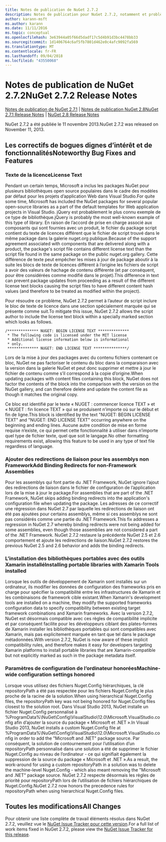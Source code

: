 ```yaml
---
title: Notes de publication de NuGet 2.7.2
description: Notes de publication pour NuGet 2.7.2, notamment et problèmes connus, correctifs de bogues, fonctionnalités ajoutées, dcr.
author: karann-msft
ms.author: karann
ms.date: 11/11/2016
ms.topic: conceptual
ms.openlocfilehash: 3e63944a05f66d5dadf17c5d4b91d3bc4478bb33
ms.sourcegitcommit: 1d1406764c6af5fb7801d462e0c4afc9092fa569
ms.translationtype: MT
ms.contentlocale: fr-FR
ms.lasthandoff: 09/04/2018
ms.locfileid: "43550068"
---
```

# <a name="nuget-272-release-notes"></a><span data-ttu-id="06c10-103">Notes de publication de NuGet 2.7.2</span><span class="sxs-lookup"><span data-stu-id="06c10-103">NuGet 2.7.2 Release Notes</span></span>

<span data-ttu-id="06c10-104">[Notes de publication de NuGet 2.7.1](../release-notes/nuget-2.7.1.md) | [Notes de publication NuGet 2.8](../release-notes/nuget-2.8.md)</span><span class="sxs-lookup"><span data-stu-id="06c10-104">[NuGet 2.7.1 Release Notes](../release-notes/nuget-2.7.1.md) | [NuGet 2.8 Release Notes](../release-notes/nuget-2.8.md)</span></span>

<span data-ttu-id="06c10-105">NuGet 2.7.2 a été publiée le 11 novembre 2013.</span><span class="sxs-lookup"><span data-stu-id="06c10-105">NuGet 2.7.2 was released on November 11, 2013.</span></span>

## <a name="noteworthy-bug-fixes-and-features"></a><span data-ttu-id="06c10-106">Les correctifs de bogues dignes d’intérêt et de fonctionnalités</span><span class="sxs-lookup"><span data-stu-id="06c10-106">Noteworthy Bug Fixes and Features</span></span>

### <a name="license-text"></a><span data-ttu-id="06c10-107">Texte de la licence</span><span class="sxs-lookup"><span data-stu-id="06c10-107">License Text</span></span>
<span data-ttu-id="06c10-108">Pendant un certain temps, Microsoft a inclus les packages NuGet pour plusieurs bibliothèques open source populaires dans le cadre des modèles par défaut pour les projets d’application Web dans Visual Studio.</span><span class="sxs-lookup"><span data-stu-id="06c10-108">For quite some time, Microsoft has included the NuGet packages for several popular open-source libraries as a part of the default templates for Web application projects in Visual Studio.</span></span> <span data-ttu-id="06c10-109">jQuery est probablement le plus connu exemple de ce type de bibliothèque.</span><span class="sxs-lookup"><span data-stu-id="06c10-109">jQuery is probably the most well-known example of this type of library.</span></span> <span data-ttu-id="06c10-110">En raison de l’accord de prise en charge associé aux composants qui sont fournies avec un produit, le fichier du package script contient du texte de licences différent que le fichier de script trouvé dans le même package dans la galerie nuget.org publique.</span><span class="sxs-lookup"><span data-stu-id="06c10-110">Because of the support agreement associated with components that are delivered along with a product, the package's script file contains different license text than the script file found in the same package on the public nuget.org gallery.</span></span> <span data-ttu-id="06c10-111">Cette différence de texte peut empêcher les mises à jour de package aboutir à la suite les blocs de texte de licences différent à l’origine les fichiers de script à avoir des valeurs de hachage de contenu différente (et par conséquent, pour être considérées comme modifié dans le projet).</span><span class="sxs-lookup"><span data-stu-id="06c10-111">This difference in text can prevent package updates from proceeding as a result of the different license text blocks causing the script files to have different content hash values (and therefore to be treated as modified within the project).</span></span>

<span data-ttu-id="06c10-112">Pour résoudre ce problème, NuGet 2.7.2 permet à l’auteur de script inclure le bloc de texte de licence dans une section spécialement marquée qui se présente comme suit.</span><span class="sxs-lookup"><span data-stu-id="06c10-112">To mitigate this issue, NuGet 2.7.2 allows the script author to include the license text block within a specially marked section which looks as follows.</span></span>

    /************** NUGET: BEGIN LICENSE TEXT **************
     * The following code is licensed under the MIT license
     * Additional license information below is informational
     * only.
     ************** NUGET: END LICENSE TEXT ***************/

<span data-ttu-id="06c10-113">Lors de la mise à jour des packages avec du contenu fichiers contenant ce bloc, NuGet ne pas factoriser le contenu du bloc dans la comparaison avec la version dans la galerie NuGet et peut donc supprimer et mettre à jour le fichier de contenu comme s’il correspond à la copie d’origine.</span><span class="sxs-lookup"><span data-stu-id="06c10-113">When updating packages with content files containing this block, NuGet does not factor the contents of the block into the comparison with the version on the NuGet gallery, and can therefore delete and update the content file as though it matches the original copy.</span></span>

<span data-ttu-id="06c10-114">Ce bloc est identifié par le texte « NUGET : commencer licence TEXT » et « NUGET : fin licence TEXT » qui se produisent n’importe où sur le début et fin de ligne.</span><span class="sxs-lookup"><span data-stu-id="06c10-114">This block is identified by the text "NUGET: BEGIN LICENSE TEXT" and "NUGET: END LICENSE TEXT" occurring anywhere on the beginning and ending lines.</span></span>  <span data-ttu-id="06c10-115">Aucune autre condition de mise en forme requise n’existe, ce qui permet cette fonctionnalité à utiliser dans n’importe quel type de fichier texte, quel que soit le langage.</span><span class="sxs-lookup"><span data-stu-id="06c10-115">No other formatting requirements exist, allowing this feature to be used in any type of text file regardless of language.</span></span>

### <a name="add-binding-redirects-for-non-framework-assemblies"></a><span data-ttu-id="06c10-116">Ajouter des redirections de liaison pour les assemblys non Framework</span><span class="sxs-lookup"><span data-stu-id="06c10-116">Add Binding Redirects for non-Framework Assemblies</span></span>
<span data-ttu-id="06c10-117">Pour les assemblys qui font partie du .NET Framework, NuGet ignore l’ajout des redirections de liaison dans le fichier de configuration de l’application lors de la mise à jour le package.</span><span class="sxs-lookup"><span data-stu-id="06c10-117">For assemblies that are part of the .NET Framework, NuGet skips adding binding redirects into the application's configuration file when updating the package.</span></span> <span data-ttu-id="06c10-118">Les adresses de ce correctif une régression dans NuGet 2.7 par laquelle les redirections de liaison ont été pas ajoutées pour certains assemblys, même si ces assemblys ne sont pas considérés comme une partie du .NET Framework.</span><span class="sxs-lookup"><span data-stu-id="06c10-118">This fix addresses a regression in NuGet 2.7 whereby binding redirects were not being added for some assemblies, even though those assemblies are not considered a part of the .NET Framework.</span></span> <span data-ttu-id="06c10-119">NuGet 2.7.2 restaure la précédente NuGet 2.5 et 2.6 comportement et ajoute les redirections de liaison.</span><span class="sxs-lookup"><span data-stu-id="06c10-119">NuGet 2.7.2 restores the previous NuGet 2.5 and 2.6 behavior and adds the binding redirects.</span></span>

### <a name="installing-portable-libraries-with-xamarin-tools-installed"></a><span data-ttu-id="06c10-120">L’installation des bibliothèques portables avec des outils Xamarin installé</span><span class="sxs-lookup"><span data-stu-id="06c10-120">Installing portable libraries with Xamarin Tools installed</span></span>
<span data-ttu-id="06c10-121">Lorsque les outils de développement de Xamarin sont installés sur un ordinateur, ils modifier les données de configuration des frameworks pris en charge pour spécifier la compatibilité entre les infrastructures de Xamarin et les combinaisons de framework cible existant.</span><span class="sxs-lookup"><span data-stu-id="06c10-121">When Xamarin's development tools are installed on a machine, they modify the supported frameworks configuration data to specify compatibility between existing target framework combinations and Xamarin frameworks.</span></span> <span data-ttu-id="06c10-122">Avec la version 2.7.2, NuGet est désormais compatible avec ces règles de compatibilité implicite et par conséquent facilite pour les développeurs ciblant des plates-formes de Xamarin installer les bibliothèques portables qui sont compatibles avec Xamarin, mais pas explicitement marquée en tant que tel dans le package métadonnées.</span><span class="sxs-lookup"><span data-stu-id="06c10-122">With version 2.7.2, NuGet is now aware of these implicit compatibility rules, and therefore makes it easy for developers targeting Xamarin platforms to install portable libraries that are Xamarin-compatible but not explicitly marked as such in the package metadata itself.</span></span>

### <a name="machine-wide-configuration-settings-honored"></a><span data-ttu-id="06c10-123">Paramètres de configuration de l’ordinateur honorées</span><span class="sxs-lookup"><span data-stu-id="06c10-123">Machine-wide configuration settings honored</span></span>
<span data-ttu-id="06c10-124">Lorsque vous utilisez des fichiers Nuget.Config hiérarchiques, la clé repositoryPath a été pas respectée pour les fichiers Nuget.Config le plus proche de la racine de la solution.</span><span class="sxs-lookup"><span data-stu-id="06c10-124">When using hierarchical Nuget.Config files, the repositoryPath key was not being honored for Nuget.Config files closest to the solution root.</span></span> <span data-ttu-id="06c10-125">Dans Visual Studio 2013, NuGet installe un fichier Nuget.Config personnalisé à %ProgramData%\NuGet\Config\VisualStudio\12.0\Microsoft.VisualStudio.config afin d’ajouter la source du package « Microsoft et .NET ».</span><span class="sxs-lookup"><span data-stu-id="06c10-125">In Visual Studio 2013, NuGet installs a custom Nuget.Config file at %ProgramData%\NuGet\Config\VisualStudio\12.0\Microsoft.VisualStudio.config in order to add the "Microsoft and .NET" package source.</span></span> <span data-ttu-id="06c10-126">Par conséquent, la solution de contournement pour l’utilisation d’un repositoryPath personnalisé dans une solution a été de supprimer le fichier Nuget.Config au niveau de l’ordinateur - ce qui signifiait également la suppression de la source du package « Microsoft et .NET ».</span><span class="sxs-lookup"><span data-stu-id="06c10-126">As a result, the work-around for using a custom repositoryPath in a solution was to delete the machine-level Nuget.Config - which also meant removing the "Microsoft and .NET" package source.</span></span> <span data-ttu-id="06c10-127">NuGet 2.7.2 respecte désormais les règles de priorité pour repositoryPath lors de l’utilisation de fichiers hiérarchiques de Nuget.Config.</span><span class="sxs-lookup"><span data-stu-id="06c10-127">NuGet 2.7.2 now honors the precedence rules for repositoryPath when using hierarchical Nuget.Config files.</span></span>

## <a name="all-changes"></a><span data-ttu-id="06c10-128">Toutes les modifications</span><span class="sxs-lookup"><span data-stu-id="06c10-128">All Changes</span></span>
<span data-ttu-id="06c10-129">Pour obtenir une liste complète de travail éléments résolus dans NuGet 2.7.2, veuillez vue le [NuGet Issue Tracker pour cette version](https://nuget.codeplex.com/workitem/list/advanced?keyword=&status=All&type=All&priority=All&release=NuGet%202.7.2&assignedTo=All&component=All&sortField=LastUpdatedDate&sortDirection=Descending&page=0&reasonClosed=Fixed).</span><span class="sxs-lookup"><span data-stu-id="06c10-129">For a full list of work items fixed in NuGet 2.7.2, please view the [NuGet Issue Tracker for this release](https://nuget.codeplex.com/workitem/list/advanced?keyword=&status=All&type=All&priority=All&release=NuGet%202.7.2&assignedTo=All&component=All&sortField=LastUpdatedDate&sortDirection=Descending&page=0&reasonClosed=Fixed).</span></span>
